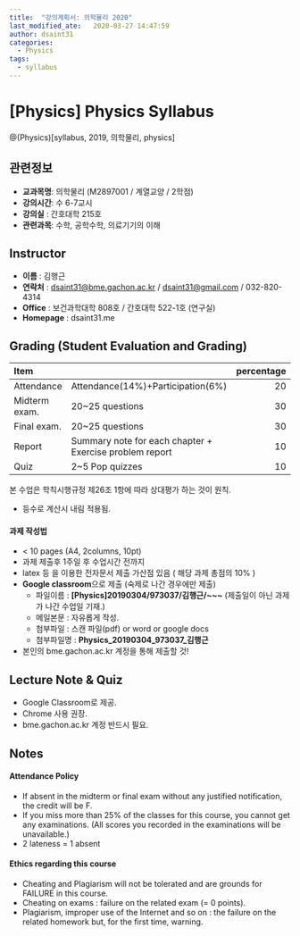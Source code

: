 ```yaml
---
title:  "강의계획서: 의학물리 2020"
last_modified_ate:   2020-03-27 14:47:59
author: dsaint31
categories: 
  - Physics
tags: 
  - syllabus
---
```


# [Physics] Physics Syllabus
@(Physics)[syllabus, 2019, 의학물리, physics]

## 관련정보

* **교과목명**:  의학물리 (M2897001 / 계열교양 / 2학점)
* **강의시간**: 수 6-7교시
* **강의실** : 간호대학 215호
* **관련과목**: 수학, 공학수학, 의료기기의 이해

## Instructor

* **이름** : 김행근
* **연락처** : dsaint31@bme.gachon.ac.kr / dsaint31@gmail.com / 032-820-4314
* **Office** : 보건과학대학 808호 / 간호대학 522-1호 (연구실)
* **Homepage** : dsaint31.me

## Grading (Student Evaluation and Grading)

| Item |             |  percentage |
|:---|:---|---:|
| Attendance | Attendance(14%)+Participation(6%) | 20 |
| Midterm exam. | 20~25 questions | 30 |
| Final exam. | 20~25 questions | 30 |
| Report | Summary note for each chapter + Exercise problem report | 10 |
| Quiz | 2~5 Pop quizzes | 10 |

본 수업은 학칙시행규정 제26조 1항에 따라 상대평가 하는 것이 원칙.

* 등수로 계산시 내림 적용됨.

#### 과제 작성법

* < 10 pages (A4, 2columns, 10pt)
* 과제 제출후 1주일 후 수업시간 전까지
*  latex 등 을 이용한 전자문서 제출 가산점 있음 ( 해당 과제 총점의 10% ) 
*  **Google classroom**으로 제출 (숙제로 나간 경우에만 제출)
   * 파일이름 : **[Physics]20190304/973037/김행근/~~~** (제출일이 아닌 과제가 나간 수업일 기재.)
   * 메일본문 : 자유롭게 작성.
   * 첨부파일 : 스캔 파일(pdf) or word or google docs
   * 첨부파일명 : **Physics_20190304_973037_김행근**
* 본인의 bme.gachon.ac.kr 계정을 통해 제출할 것! 

## Lecture Note & Quiz

* Google Classroom로 제공.
* Chrome 사용 권장.
* bme.gachon.ac.kr 계정 반드시 필요.

## Notes

#### Attendance Policy 

* If absent in the midterm or final exam without any justified notification, the credit will be F. 
*  If you miss more than 25% of the classes for this course, you cannot get any examinations. (All scores you recorded in the examinations will be unavailable.) 
*  2 lateness = 1 absent

#### Ethics regarding this course

 * Cheating and Plagiarism will not be tolerated and are grounds for FAILURE in this course. 
 * Cheating on exams : failure on the related exam (= 0 points). 
 * Plagiarism, improper use of the Internet and so on : the failure on the related homework but, for the first time, warning. 
